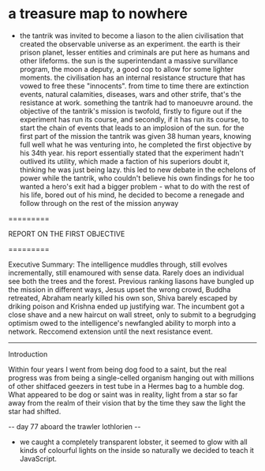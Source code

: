 # a treasure map to nowhere


- the tantrik was invited to become a liason to the alien civilisation that created the observable universe as an experiment. the earth is their prison planet, lesser entities and criminals are put here as humans and other lifeforms. the sun is the superintendant a massive survillance program, the moon a deputy, a good cop to allow for some lighter moments.  the civilisation has an internal resistance structure that has vowed to free these "innocents". from time to time there are extinction events, natural calamities, diseases, wars and other strife, that's the resistance at work. something the tantrik had to manoeuvre around. the objective of the tantrik's mission is twofold, firstly to figure out if the experiment has run its course, and secondly, if it has run its course, to start the chain of events that leads to an implosion of the sun. for the first part of the mission the tantrik was given 38 human years, knowing full well what he was venturing into, he completed the first objective by his 34th year. his report essentially stated that the experiment hadn't outlived its utility, which made a faction of his superiors doubt it, thinking he was just being lazy. this led to new debate in the echelons of power while the tantrik, who couldn't believe his own findings for he too wanted a hero's exit had a bigger problem - what to do with the rest of his life, bored out of his mind, he decided to become a renegade and follow through on the rest of the mission anyway


=========

REPORT ON THE FIRST OBJECTIVE

=========


Executive Summary:  The intelligence muddles through, still evolves incrementally, still enamoured with sense data. Rarely does an individual see both the trees and the forest. Previous ranking liasons have bungled up the mission in different ways, Jesus upset the wrong crowd, Buddha retreated, Abraham nearly killed his own son, Shiva barely escaped by driking poison and Krishna ended up justifying war. The incumbent got a close shave and a new haircut on wall street, only to submit to a begrudging optimism owed to the intelligence's newfangled ability to morph into a network. Reccomend extension until the next resistance event.


----


Introduction

Within four years I went from being dog food to a saint, but the real progress was from being a single-celled organism hanging out with millions of other shitfaced geezers in test tube in a Hermes bag to a humble dog. What appeared to be dog or saint was in reality, light from a star so far away from the realm of their vision that by the time they saw the light the star had shifted.


-- day 77 aboard the trawler lothlorien -- 

- we caught a completely transparent lobster, it seemed to glow with all kinds of colourful lights on the inside so naturally we decided to teach it JavaScript.


